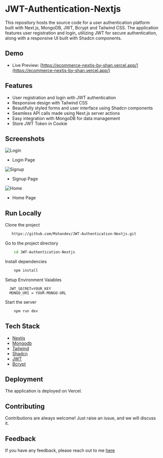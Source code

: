 # JWT-Authentication-Nextjs

This repository hosts the source code for a user authentication platform built with Next.js, MongoDB, JWT, Bcrypt and Tailwind CSS. The application features user registration and login, utilizing JWT for secure authentication, along with a responsive UI built with Shadcn components.

## Demo

- Live Preview: [https://ecommerce-nextjs-by-shan.vercel.app/](https://ecommerce-nextjs-by-shan.vercel.app/)

## Features

- User registration and login with JWT authentication
- Responsive design with Tailwind CSS
- Beautifully styled forms and user interface using Shadcn components
- Seamless API calls made using Next.js server actions
- Easy integration with MongoDB for data management
- Store JWT Token in Cookie

## Screenshots

![Login](https://i.ibb.co/ZgmyxfG/authentication-1.png)
- Login Page

![Signup](https://i.ibb.co/197H0Qb/authentication-2.png)
- Signup Page

![Home](https://i.ibb.co/sKzSby1/authentication-4.png)
- Home Page
  
## Run Locally

Clone the project

```bash
   https://github.com/Mshandev/JWT-Authentication-Nextjs.git
```
Go to the project directory

```bash
    cd JWT-Authentication-Nextjs
```
Install dependencies

```bash
    npm install
```

Setup Environment Vaiables

```Make .env file in "root" folder and store environment Variables
  JWT_SECRET=YOUR_KEY
  MONGO_URI = YOUR-MONGO-URL
 ```

Start the server

```bash
    npm run dev
```

## Tech Stack
* [Nextjs](https://nextjs.org/)
* [Mongodb](https://www.mongodb.com/)
* [Tailwind](https://tailwindcss.com/)
* [Shadcn](https://ui.shadcn.com/)
* [JWT](https://jwt.io/)
* [Bcrypt](https://www.npmjs.com/package/bcryptjs)

## Deployment

The application is deployed on Vercel.

## Contributing

Contributions are always welcome!
Just raise an issue, and we will discuss it.

## Feedback

If you have any feedback, please reach out to me [here](https://www.linkedin.com/in/muhammad-shan-full-stack-developer/)
